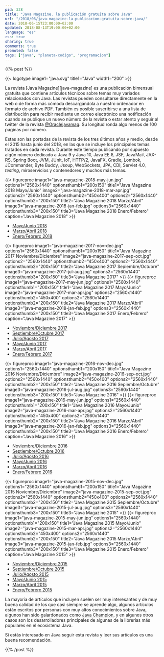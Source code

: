 ```yaml
---
pid: 328
title: "Java Magazine, la publicación gratuita sobre Java"
url: "/2018/06/java-magazine-la-publicacion-gratuita-sobre-java/"
date: 2018-06-15T23:00:00+02:00
updated: 2018-08-13T19:00:00+02:00
language: "es"
rss: true
sharing: true
comments: true
promoted: false
tags: ["java", "planeta-codigo", "programacion"]
---
```


{{% post %}}

{{< logotype image1="java.svg" title1="Java" width1="200" >}}

La revista [Java Magazine][java-magazine] es una publicación bimensual gratuita que contiene artículos técnicos sobre temas muy variados relacionados con Java. Las revistas pueden consultarse directamente en la web o de forma más cómoda descargándola a nuestro ordenador en formato de archivo PDF. También es posible suscribirse a una lista de distribución para recibir mediante un correo electrónico una notificación cuando se publique un nuevo número de la revista o estar atento y seguir al twitter de la revista [@Oraclejavamag](https://twitter.com/Oraclejavamag). Su longitud ronda algo menos de 100 páginas por número.

Estas son las portadas de la revista de los tres últimos años y medio, desde el 2015 hasta junio del 2018, en las que se incluye los principales temas tratados en cada revista. Durante este tiempo publicando por supuesto algún número dedicado a Java 9 y Java 10, Java EE 8, JSF, JavaMail, JAX-RS, Spring Boot, JVM, JUnit, IoT, HTTP/2, JavaFX, Gradle, Lombok, JCommander, Byte Buddy, Jsoup, WebSockets, JPA, CDI, Servlet 4.0, _testing_, miroservicios y contenedores y muchos más temas.

{{< figureproc
    image1="java-magazine-2018-may-jun.jpg" options1="2560x1440" optionsthumb1="200x150" title1="Java Magazine 2018 Mayo/Junio"
    image2="java-magazine-2018-mar-apr.jpg" options2="2560x1440" optionsthumb2="450x400" options2="2560x1440" optionsthumb2="200x150" title2="Java Magazine 2018 Marzo/Abril"
    image3="java-magazine-2018-jan-feb.jpg" options3="2560x1440" optionsthumb3="200x150" title3="Java Magazine 2018 Enero/Febrero"
    caption="Java Magazine 2018" >}}

* [Mayo/Junio 2018](http://www.javamagazine.mozaicreader.com/MayJun2018/Twitter)
* [Marzo/Abril 2018](http://www.javamagazine.mozaicreader.com/MarApr2018/Twitter)
* [Enero/Febrero 2018](http://www.javamagazine.mozaicreader.com/JanFeb2018/Twitter)

{{< figureproc
    image1="java-magazine-2017-nov-dec.jpg" options1="2560x1440" optionsthumb1="200x150" title1="Java Magazine 2017 Noviembre/Diciembre"
    image2="java-magazine-2017-sep-oct.jpg" options2="2560x1440" optionsthumb2="450x400" options2="2560x1440" optionsthumb2="200x150" title2="Java Magazine 2017 Sepiembre/Octubre"
    image3="java-magazine-2017-jul-aug.jpg" options3="2560x1440" optionsthumb3="200x150" title3="Java Magazine 2017" >}}
{{< figureproc
    image1="java-magazine-2017-may-jun.jpg" options1="2560x1440" optionsthumb1="200x150" title1="Java Magazine 2017 Mayo/Junio"
    image2="java-magazine-2017-mar-apr.jpg" options2="2560x1440" optionsthumb2="450x400" options2="2560x1440" optionsthumb2="200x150" title2="Java Magazine 2017 Marzo/Abril"
    image3="java-magazine-2018-jan-feb.jpg" options3="2560x1440" optionsthumb3="200x150" title3="Java Magazine 2017 Enero/Febrero"
    caption="Java Magazine 2017" >}}

* [Noviembre/Diciembre 2017](http://www.javamagazine.mozaicreader.com/NovDec2017/Twitter)
* [Septiembre/Octubre 2017](http://www.javamagazine.mozaicreader.com/SeptOct2017/Twitter)
* [Julio/Agosto 2017](http://www.javamagazine.mozaicreader.com/JulyAug2017/Twitter)
* [Mayo/Junio 2017](http://www.javamagazine.mozaicreader.com/MayJune2017/Twitter)
* [Marzo/Abril 2017](http://www.javamagazine.mozaicreader.com/MarApr2017/Twitter)
* [Enero/Febrero 2017](http://www.javamagazine.mozaicreader.com/JanFeb2017/Twitter)

{{< figureproc
    image1="java-magazine-2016-nov-dec.jpg" options1="2560x1440" optionsthumb1="200x150" title1="Java Magazine 2016 Noviembre/Diciembre"
    image2="java-magazine-2016-sep-oct.jpg" options2="2560x1440" optionsthumb2="450x400" options2="2560x1440" optionsthumb2="200x150" title2="Java Magazine 2016 Sepiembre/Octubre"
    image3="java-magazine-2016-jul-aug.jpg" options3="2560x1440" optionsthumb3="200x150" title3="Java Magazine 2016" >}}
{{< figureproc
    image1="java-magazine-2016-may-jun.jpg" options1="2560x1440" optionsthumb1="200x150" title1="Java Magazine 2016 Mayo/Junio"
    image2="java-magazine-2016-mar-apr.jpg" options2="2560x1440" optionsthumb2="450x400" options2="2560x1440" optionsthumb2="200x150" title2="Java Magazine 2016 Marzo/Abril"
    image3="java-magazine-2016-jan-feb.jpg" options3="2560x1440" optionsthumb3="200x150" title3="Java Magazine 2016 Enero/Febrero"
    caption="Java Magazine 2016" >}}

* [Noviembre/Diciembre 2016](http://www.javamagazine.mozaicreader.com/NovDec2016/Twitter)
* [Septiembre/Octubre 2016](http://www.javamagazine.mozaicreader.com/SeptOct2016/Twitter)
* [Julio/Agosto 2016](http://www.javamagazine.mozaicreader.com/JulyAug2016/Twitter)
* [Mayo/Junio 2016](http://www.javamagazine.mozaicreader.com/MayJune2016/Twitter)
* [Marzo/Abril 2016](http://www.javamagazine.mozaicreader.com/MarApr2016/Twitter)
* [Enero/Febrero 2016](http://www.javamagazine.mozaicreader.com/JanFeb2016/Twitter)

{{< figureproc
    image1="java-magazine-2015-nov-dec.jpg" options1="2560x1440" optionsthumb1="200x150" title1="Java Magazine 2015 Noviembre/Diciembre"
    image2="java-magazine-2015-sep-oct.jpg" options2="2560x1440" optionsthumb2="450x400" options2="2560x1440" optionsthumb2="200x150" title2="Java Magazine 2015 Sepiembre/Octubre"
    image3="java-magazine-2015-jul-aug.jpg" options3="2560x1440" optionsthumb3="200x150" title3="Java Magazine 2015" >}}
{{< figureproc
    image1="java-magazine-2015-may-jun.jpg" options1="2560x1440" optionsthumb1="200x150" title1="Java Magazine 2015 Mayo/Junio"
    image2="java-magazine-2015-mar-apr.jpg" options2="2560x1440" optionsthumb2="450x400" options2="2560x1440" optionsthumb2="200x150" title2="Java Magazine 2015 Marzo/Abril"
    image3="java-magazine-2015-jan-feb.jpg" options3="2560x1440" optionsthumb3="200x150" title3="Java Magazine 2015 Enero/Febrero"
    caption="Java Magazine 2015" >}}

* [Noviembre/Diciembre 2015](http://www.javamagazine.mozaicreader.com/NovDec2015/Twitter)
* [Septiembre/Octubre 2015](http://www.javamagazine.mozaicreader.com/SeptOct2015/Twitter)
* [Julio/Agosto 2015](http://www.javamagazine.mozaicreader.com/JulyAug2015/Twitter)
* [Mayo/Junio 2015](http://www.javamagazine.mozaicreader.com/MayJune2015/Twitter)
* [Marzo/Abril 2015](http://www.javamagazine.mozaicreader.com/MarApr2015/Twitter)
* [Enero/Febrero 2015](http://www.javamagazine.mozaicreader.com/JanFeb2015/Twitter)

La mayoría de artículos que incluyen suelen ser muy interesantes y de muy buena calidad de los que casi siempre se aprende algo, algunos artículos están escritos por personas con muy altos conocimientos sobre Java, algunos han sido galardonados como [Java Champion](https://en.wikipedia.org/wiki/Java_Champions), y en algunos otros casos son los desarrolladores principales de algunas de la librerías más populares en el ecosistema Java.

Si estás interesado en Java seguir esta revista y leer sus artículos es una buena recomendación.

{{% /post %}}
